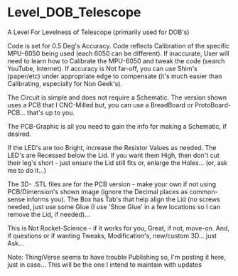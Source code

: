 # Level_DOB_Telescope
A Level For Levelness of Telescope (primarily used for DOB's)

Code is set for 0.5 Deg's Accuracy. Code reflects Calibration of the specific MPU-6050 being used (each 6050 can be different). If inaccurate, User will need to learn how to Calibrate the MPU-6050 and tweak the code (search YouTube, Internet). 
If accuracy is Not far-off, you can use Shim's (paper/etc) under appropriate edge to compensate (it's much easier than Calibrating, especially for Non Geek's).

The Circuit is simple and does not require a Schematic. The version shown uses a PCB that I CNC-Milled but, you can use a BreadBoard or ProtoBoard-PCB... that's up to you.

The PCB-Graphic is all you need to gain the info for making a Schematic, if desired.

If the LED's are too Bright, increase the Resistor Values as needed. The LED's are Recessed below the Lid. If you want them High, then don't cut their leg's short - just ensure the Lid still fits or, enlarge the Holes... (or, ask me to do it...)

The 3D- .STL files are for the PCB version - make your own if not using PCB/Dimension's shown image (ignore the Decimal places as common-sense informs you).
The Box has Tab's that help align the Lid (no screws needed, just use some Glue (I use 'Shoe Glue' in a few locations so I can remove the Lid, if needed)...

This is Not Rocket-Science - if it works for you, Great, if not, move-on.  And, if questions or if wanting Tweaks, Modification's, new/custom 3D... just Ask...

Note: ThingiVerse seems to have trouble Publishing so, I'm posting it here, just in case... This will be the one I intend to maintain with updates
